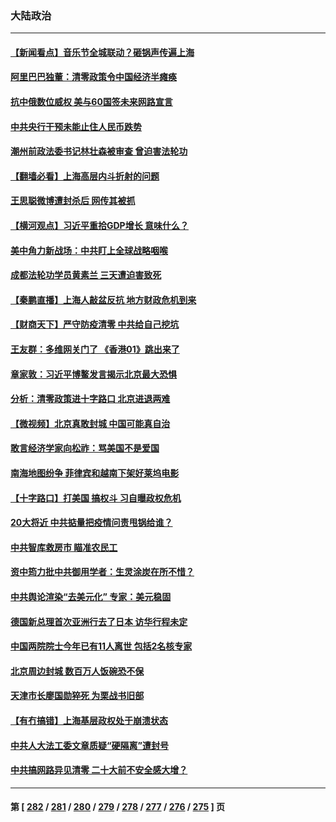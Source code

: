 ### 大陆政治
---
#### [【新闻看点】音乐节全城联动？砸锅声传遍上海](../../pages/ncid277/n13722662.md) 
#### [阿里巴巴独董：清零政策令中国经济半瘫痪](../../pages/ncid277/n13723141.md) 
#### [抗中俄数位威权 美与60国签未来网路宣言](../../pages/ncid277/n13722999.md) 
#### [中共央行干预未能止住人民币跌势](../../pages/ncid277/n13723109.md) 
#### [潮州前政法委书记林壮森被审查 曾迫害法轮功](../../pages/ncid277/n13723035.md) 
#### [【翻墙必看】上海高层内斗折射的问题](../../pages/ncid277/n13723002.md) 
#### [王思聪微博遭封杀后 网传其被抓](../../pages/ncid277/n13722968.md) 
#### [【横河观点】习近平重拾GDP增长 意味什么？](../../pages/ncid277/n13722847.md) 
#### [美中角力新战场：中共盯上全球战略咽喉](../../pages/ncid277/n13722771.md) 
#### [成都法轮功学员黄素兰 三天遭迫害致死](../../pages/ncid277/n13722817.md) 
#### [【秦鹏直播】上海人敲盆反抗 地方财政危机到来](../../pages/ncid277/n13722844.md) 
#### [【财商天下】严守防疫清零 中共给自己挖坑](../../pages/ncid277/n13722723.md) 
#### [王友群：多维网关门了 《香港01》跳出来了](../../pages/ncid277/n13722730.md) 
#### [章家敦：习近平博鳌发言揭示北京最大恐惧](../../pages/ncid277/n13722777.md) 
#### [分析：清零政策进十字路口 北京进退两难](../../pages/ncid277/n13722760.md) 
#### [【微视频】北京真敢封城 中国可能真自治](../../pages/ncid277/n13722598.md) 
#### [敢言经济学家向松祚：骂美国不是爱国](../../pages/ncid277/n13722714.md) 
#### [南海地图纷争 菲律宾和越南下架好莱坞电影](../../pages/ncid277/n13722698.md) 
#### [【十字路口】打美国 搞权斗 习自曝政权危机](../../pages/ncid277/n13722242.md) 
#### [20大将近 中共掂量把疫情问责甩锅给谁？](../../pages/ncid277/n13722687.md) 
#### [中共智库救房市 瞄准农民工](../../pages/ncid277/n13722658.md) 
#### [资中筠力批中共御用学者：生灵涂炭在所不惜？](../../pages/ncid277/n13722601.md) 
#### [中共舆论渲染“去美元化” 专家：美元稳固](../../pages/ncid277/n13722637.md) 
#### [德国新总理首次亚洲行去了日本 访华行程未定](../../pages/ncid277/n13722597.md) 
#### [中国两院院士今年已有11人离世 包括2名核专家](../../pages/ncid277/n13722635.md) 
#### [北京周边封城 数百万人饭碗恐不保](../../pages/ncid277/n13722560.md) 
#### [天津市长廖国勋猝死 为栗战书旧部](../../pages/ncid277/n13722550.md) 
#### [【有冇搞错】上海基层政权处于崩溃状态](../../pages/ncid277/n13722253.md) 
#### [中共人大法工委文章质疑“硬隔离”遭封号](../../pages/ncid277/n13722450.md) 
#### [中共搞网路异见清零 二十大前不安全感大增？](../../pages/ncid277/n13722384.md) 

---
#### 第 [ [282](./282.md) / [281](./281.md) / [280](./280.md) / [279](./279.md) / [278](./278.md) / [277](./277.md) / [276](./276.md) / [275](./275.md) ] 页
